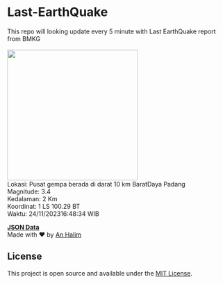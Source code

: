 # Last-EarthQuake
This repo will looking update every 5 minute with Last EarthQuake report from BMKG
<br>
<br>
<img src="https://static.bmkg.go.id/20231124164834.mmi.jpg" width="300"/>
<br>
Lokasi: Pusat gempa berada di darat 10 km BaratDaya Padang <br>
Magnitude: 3.4 <br>
Kedalaman: 2 Km <br>
Koordinat: 1 LS 100.29 BT <br>
Waktu: 24/11/202316:48:34 WIB <br>

<a href="./data/data.json">**JSON Data**</a>
<br>
Made with ❤️ by <a href="https://github.com/an-halim">An Halim</a>
## License

This project is open source and available under the [MIT License](LICENSE).

